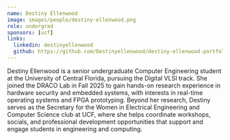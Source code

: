 ```yaml
---
name: Destiny Ellenwood
image: images/people/destiny-ellenwood.png
role: undergrad
sponsors: [ucf]
links:
  linkedin: destinyellenwood
  github: https://github.com/Destinyellenwood/destiny-ellenwood-portfolio
---
```


Destiny Ellenwood is a senior undergraduate Computer Engineering student at the University of Central Florida, pursuing the Digital VLSI track. She joined the DRACO Lab in Fall 2025 to gain hands-on research experience in hardware security and embedded systems, with interests in real-time operating systems and FPGA prototyping. Beyond her research, Destiny serves as the Secretary for the Women in Electrical Engineering and Computer Science club at UCF, where she helps coordinate workshops, socials, and professional development opportunities that support and engage students in engineering and computing.
